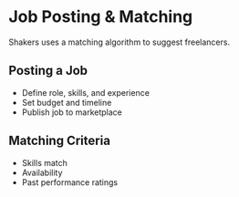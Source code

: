 # Job Posting & Matching

Shakers uses a matching algorithm to suggest freelancers.

## Posting a Job
- Define role, skills, and experience
- Set budget and timeline
- Publish job to marketplace

## Matching Criteria
- Skills match
- Availability
- Past performance ratings
